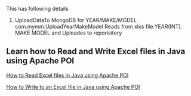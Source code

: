 
This has following details

1. UploadDataTo MongoDB for YEAR/MAKE/MODEL
com.mymm.UploadYearMakeModel Reads from xlxs file.YEAR(INT), MAKE MODEL and Uploades to reporisitory

## Learn how to Read and Write Excel files in Java using Apache POI

[How to Read Excel files in Java using Apache POI](https://www.callicoder.com/java-read-excel-file-apache-poi/)

[How to Write to an Excel file in Java using Apache POI](https://www.callicoder.com/java-write-excel-file-apache-poi/)
